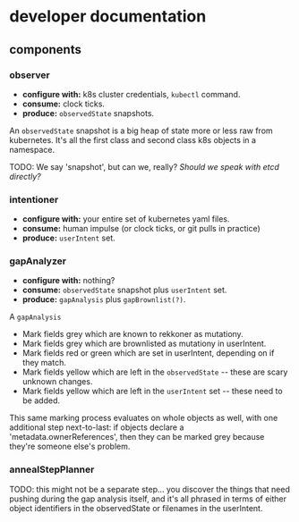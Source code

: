 developer documentation
=======================

components
----------

### observer

- **configure with:** k8s cluster credentials, `kubectl` command.
- **consume:** clock ticks.
- **produce:** `observedState` snapshots.

An `observedState` snapshot is a big heap of state more or less raw from kubernetes.
It's all the first class and second class k8s objects in a namespace.

TODO: We say 'snapshot', but can we, really?  *Should we speak with etcd directly?*

### intentioner

- **configure with:** your entire set of kubernetes yaml files.
- **consume:** human impulse (or clock ticks, or git pulls in practice)
- **produce:** `userIntent` set.

### gapAnalyzer

- **configure with:** nothing?
- **consume:** `observedState` snapshot plus `userIntent` set.
- **produce:** `gapAnalysis` plus `gapBrownlist(?)`.

A `gapAnalysis`

- Mark fields grey which are known to rekkoner as mutationy.
- Mark fields grey which are brownlisted as mutationy in userIntent.
- Mark fields red or green which are set in userIntent, depending on if they match.
- Mark fields yellow which are left in the `observedState` -- these are scary unknown changes.
- Mark fields yellow which are left in the `userIntent` set -- these need to be added.

This same marking process evaluates on whole objects as well, with one
additional step next-to-last: if objects declare a 'metadata.ownerReferences',
then they can be marked grey because they're someone else's problem.

### annealStepPlanner

TODO: this might not be a separate step... you discover the things that need
pushing during the gap analysis itself, and it's all phrased in terms of either
object identifiers in the observedState or filenames in the userIntent.
